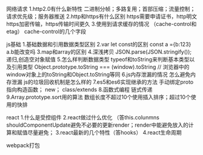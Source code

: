 网络请求
1.http2.0有什么新特性
    二进制分帧；多路复用；首部压缩；流量控制；请求优先级；服务器推送
2.http和https有什么区别
    https需要申请证书，http明文https加密传输，https传输时间更久
3.使用到请求缓存的情况 （cache-control和etag） cache-control的几个字段

js基础
1.基础数据和引用数据类型区别
2.var let const的区别  const a ={b:123} a.b能改变吗
3.map和array的区别
4.深浅拷贝
    JSON.parse(JSON.stringify());
    递归,创造空对象赋值
5.怎么样判断数据类型
    typeof和toString来判断基本类型以及引用类型
    Object.prototype.toString === (window).toString // 浏览器中的window对象上的toString和Object.toString等同
6.js内存泄漏的情况 怎么避免内存泄漏 js的垃圾回收机制是怎么样的
7.es5和es6实现继承的方法
    手动绑定proto指向构造函数；
    new；
    class/extends
8.函数式编程
    链式传递
9.Array.prototype.sort用的算法
    数组长度不超过10个使用插入排序；超过10个使用的快排

react
1.什么是受控组件
2.react做过什么优化 （答this.colunmns
    shouldComponentUpdate避免不必要的更新render；render中能避免放入的计算和赋值尽量避免；
3.react最新的几个特性（答hooks）
4.react生命周期

webpack打包